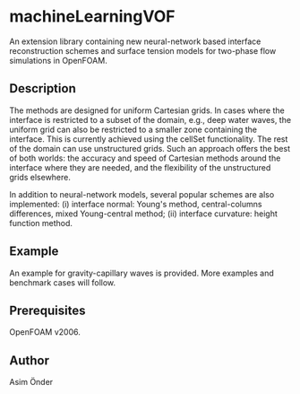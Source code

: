 
# machineLearningVOF
An extension library containing new neural-network based interface reconstruction schemes and surface tension models for two-phase flow simulations in OpenFOAM.  

## Description
The methods are designed for uniform Cartesian grids. In cases where the interface is restricted to a subset of the domain, e.g., deep water waves, the uniform grid can also be restricted to a smaller zone containing the interface. This is currently achieved using the cellSet functionality. The rest of the domain can use unstructured grids. Such an approach offers the best of both worlds: the accuracy and speed of Cartesian methods around the interface where they are needed, and the flexibility of the unstructured grids elsewhere. 

In addition to neural-network models, several popular schemes are also implemented: (i) interface normal: Young's method, central-columns differences, mixed Young-central method; (ii) interface curvature: height function method.

## Example 
An example for gravity-capillary waves is provided. More examples and benchmark cases will follow.

## Prerequisites
OpenFOAM v2006.

## Author
Asim Önder



